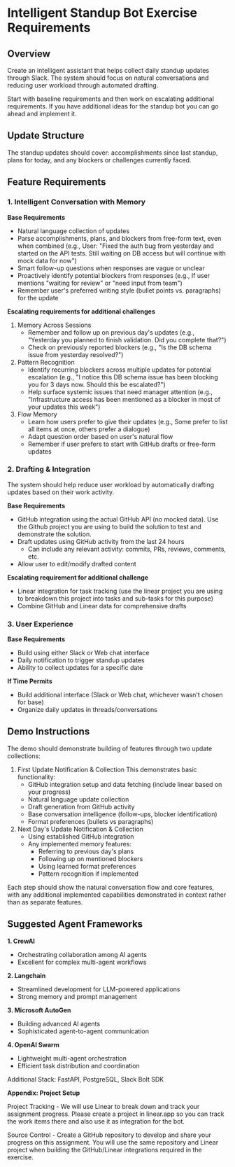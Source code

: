 # **Intelligent Standup Bot Exercise Requirements**

## **Overview**

Create an intelligent assistant that helps collect daily standup updates through Slack. The system should focus on natural conversations and reducing user workload through automated drafting.

Start with baseline requirements and then work on escalating additional requirements. If you have additional ideas for the standup bot you can go ahead and implement it. 

## **Update Structure**

The standup updates should cover: accomplishments since last standup, plans for today, and any blockers or challenges currently faced.

## **Feature Requirements**

### **1\. Intelligent Conversation with Memory**

**Base Requirements**

* Natural language collection of updates  
* Parse accomplishments, plans, and blockers from free-form text, even when combined (e.g., User: "Fixed the auth bug from yesterday and started on the API tests. Still waiting on DB access but will continue with mock data for now")  
* Smart follow-up questions when responses are vague or unclear  
* Proactively identify potential blockers from responses (e.g., If user mentions "waiting for review" or "need input from team")  
* Remember user's preferred writing style (bullet points vs. paragraphs) for the update

**Escalating requirements for additional challenges**

1. Memory Across Sessions  
   * Remember and follow up on previous day's updates (e.g., "Yesterday you planned to finish validation. Did you complete that?")  
   * Check on previously reported blockers (e.g., "Is the DB schema issue from yesterday resolved?")  
2. Pattern Recognition  
   * Identify recurring blockers across multiple updates for potential escalation (e.g., "I notice this DB schema issue has been blocking you for 3 days now. Should this be escalated?")  
   * Help surface systemic issues that need manager attention (e.g., "Infrastructure access has been mentioned as a blocker in most of your updates this week")  
3. Flow Memory  
   * Learn how users prefer to give their updates (e.g., Some prefer to list all items at once, others prefer a dialogue)  
   * Adapt question order based on user's natural flow  
   * Remember if user prefers to start with GitHub drafts or free-form updates

### **2\. Drafting & Integration**

The system should help reduce user workload by automatically drafting updates based on their work activity.

**Base Requirements**

* GitHub integration using the actual GitHub API (no mocked data). Use the Github project you are using to build the solution to test and demonstrate the solution.  
* Draft updates using GitHub activity from the last 24 hours  
  * Can include any relevant activity: commits, PRs, reviews, comments, etc.  
* Allow user to edit/modify drafted content

**Escalating requirement for additional challenge**

* Linear integration for task tracking (use the linear project you are using to breakdown this project into tasks and sub-tasks for this purpose)  
* Combine GitHub and Linear data for comprehensive drafts

### **3\. User Experience**

**Base Requirements**

* Build using either Slack or Web chat interface  
* Daily notification to trigger standup updates  
* Ability to collect updates for a specific date

**If Time Permits**

* Build additional interface (Slack or Web chat, whichever wasn't chosen for base)  
* Organize daily updates in threads/conversations

## **Demo Instructions**

The demo should demonstrate building of features through two update collections:

1. First Update Notification & Collection This demonstrates basic functionality:  
   * GitHub integration setup and data fetching (include linear based on your progress)  
   * Natural language update collection  
   * Draft generation from GitHub activity  
   * Base conversation intelligence (follow-ups, blocker identification)  
   * Format preferences (bullets vs paragraphs)  
2. Next Day's Update Notification & Collection  
   * Using established GitHub integration  
   * Any implemented memory features:  
     * Referring to previous day's plans  
     * Following up on mentioned blockers  
     * Using learned format preferences  
     * Pattern recognition if implemented

Each step should show the natural conversation flow and core features, with any additional implemented capabilities demonstrated in context rather than as separate features.

## **Suggested Agent Frameworks**

**1\. CrewAI**

* Orchestrating collaboration among AI agents  
* Excellent for complex multi-agent workflows

**2\. Langchain**

* Streamlined development for LLM-powered applications  
* Strong memory and prompt management

**3\. Microsoft AutoGen**

* Building advanced AI agents  
* Sophisticated agent-to-agent communication

**4\. OpenAI Swarm**

* Lightweight multi-agent orchestration  
* Efficient task distribution and coordination

Additional Stack: FastAPI, PostgreSQL, Slack Bolt SDK

 **Appendix: Project Setup**

Project Tracking \- We will use Linear to break down and track your assignment progress. Please create a project in linear.app so you can track the work items there and also use it as integration for the bot.

Source Control \- Create a GitHub repository to develop and share your progress on this assignment. You will use the same repository and Linear project when building the GitHub/Linear integrations required in the exercise.

